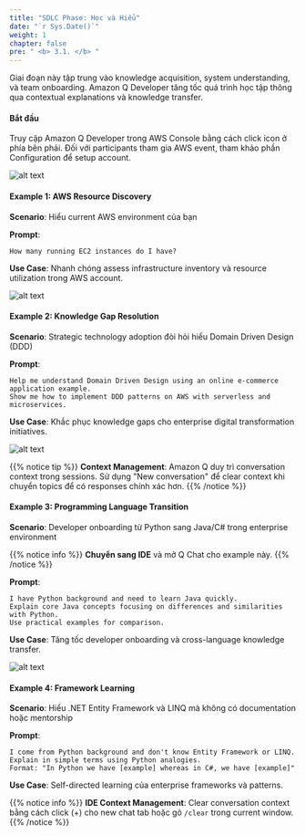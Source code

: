 ```yaml
---
title: "SDLC Phase: Học và Hiểu"
date: "`r Sys.Date()`"
weight: 1
chapter: false
pre: " <b> 3.1. </b> "
---
```


Giai đoạn này tập trung vào knowledge acquisition, system understanding, và team onboarding. Amazon Q Developer tăng tốc quá trình học tập thông qua contextual explanations và knowledge transfer.

#### Bắt đầu

Truy cập Amazon Q Developer trong AWS Console bằng cách click icon ở phía bên phải. Đối với participants tham gia AWS event, tham khảo phần Configuration để setup account.

![alt text](/images/3-sdlc/3.1-understand-and-learn/image.png?width=90pc)

#### Example 1: AWS Resource Discovery

**Scenario**: Hiểu current AWS environment của bạn

**Prompt**:
```
How many running EC2 instances do I have?
```

**Use Case**: Nhanh chóng assess infrastructure inventory và resource utilization trong AWS account.

![alt text](/images/3-sdlc/3.1-understand-and-learn/image-1.png?width=40pc)

#### Example 2: Knowledge Gap Resolution

**Scenario**: Strategic technology adoption đòi hỏi hiểu Domain Driven Design (DDD)

**Prompt**:
```
Help me understand Domain Driven Design using an online e-commerce application example. 
Show me how to implement DDD patterns on AWS with serverless and microservices.
```

**Use Case**: Khắc phục knowledge gaps cho enterprise digital transformation initiatives.

![alt text](/images/3-sdlc/3.1-understand-and-learn/image-2.png?width=40pc)

{{% notice tip %}}
**Context Management**: Amazon Q duy trì conversation context trong sessions. Sử dụng "New conversation" để clear context khi chuyển topics để có responses chính xác hơn.
{{% /notice %}}

#### Example 3: Programming Language Transition

**Scenario**: Developer onboarding từ Python sang Java/C# trong enterprise environment

{{% notice info %}}
**Chuyển sang IDE** và mở Q Chat cho example này.
{{% /notice %}}

**Prompt**:
```
I have Python background and need to learn Java quickly. 
Explain core Java concepts focusing on differences and similarities with Python. 
Use practical examples for comparison.
```

**Use Case**: Tăng tốc developer onboarding và cross-language knowledge transfer.

![alt text](/images/3-sdlc/3.1-understand-and-learn/image-3.png?width=40pc)

#### Example 4: Framework Learning

**Scenario**: Hiểu .NET Entity Framework và LINQ mà không có documentation hoặc mentorship

**Prompt**:
```
I come from Python background and don't know Entity Framework or LINQ. 
Explain in simple terms using Python analogies. 
Format: "In Python we have [example] whereas in C#, we have [example]"
```

**Use Case**: Self-directed learning của enterprise frameworks và patterns.

{{% notice info %}}
**IDE Context Management**: Clear conversation context bằng cách click (+) cho new chat tab hoặc gõ `/clear` trong current window.
{{% /notice %}}
